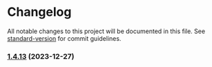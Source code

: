 # Changelog

All notable changes to this project will be documented in this file. See [standard-version](https://github.com/conventional-changelog/standard-version) for commit guidelines.

### [1.4.13](https://github.com/paci1828/ConventionalCommitsTest/compare/v1.4.12...v1.4.13) (2023-12-27)
